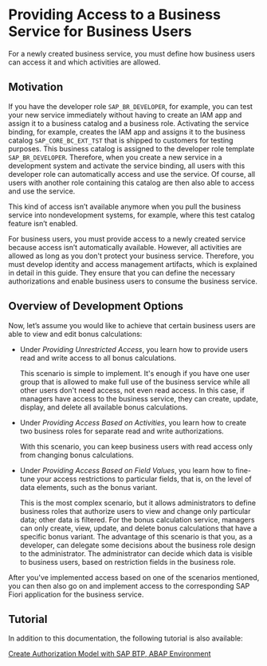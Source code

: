 <!-- loio8b23d425aa424c92a12dbd45311d0560 -->

# Providing Access to a Business Service for Business Users

For a newly created business service, you must define how business users can access it and which activities are allowed.



<a name="loio8b23d425aa424c92a12dbd45311d0560__section_s2r_k45_mpb"/>

## Motivation

If you have the developer role `SAP_BR_DEVELOPER`, for example, you can test your new service immediately without having to create an IAM app and assign it to a business catalog and a business role. Activating the service binding, for example, creates the IAM app and assigns it to the business catalog `SAP_CORE_BC_EXT_TST` that is shipped to customers for testing purposes. This business catalog is assigned to the developer role template `SAP_BR_DEVELOPER`. Therefore, when you create a new service in a development system and activate the service binding, all users with this developer role can automatically access and use the service. Of course, all users with another role containing this catalog are then also able to access and use the service.

This kind of access isn’t available anymore when you pull the business service into nondevelopment systems, for example, where this test catalog feature isn’t enabled.

For business users, you must provide access to a newly created service because access isn’t automatically available. However, all activities are allowed as long as you don't protect your business service. Therefore, you must develop identity and access management artifacts, which is explained in detail in this guide. They ensure that you can define the necessary authorizations and enable business users to consume the business service.



<a name="loio8b23d425aa424c92a12dbd45311d0560__section_fbd_1m4_nlb"/>

## Overview of Development Options

Now, let’s assume you would like to achieve that certain business users are able to view and edit bonus calculations:

-   Under *Providing Unrestricted Access*, you learn how to provide users read and write access to all bonus calculations.

    This scenario is simple to implement. It's enough if you have one user group that is allowed to make full use of the business service while all other users don't need access, not even read access. In this case, if managers have access to the business service, they can create, update, display, and delete all available bonus calculations.

-   Under *Providing Access Based on Activities*, you learn how to create two business roles for separate read and write authorizations.

    With this scenario, you can keep business users with read access only from changing bonus calculations.

-   Under *Providing Access Based on Field Values*, you learn how to fine-tune your access restrictions to particular fields, that is, on the level of data elements, such as the bonus variant.

    This is the most complex scenario, but it allows administrators to define business roles that authorize users to view and change only particular data; other data is filtered. For the bonus calculation service, managers can only create, view, update, and delete bonus calculations that have a specific bonus variant. The advantage of this scenario is that you, as a developer, can delegate some decisions about the business role design to the administrator. The administrator can decide which data is visible to business users, based on restriction fields in the business role.


After you've implemented access based on one of the scenarios mentioned, you can then also go on and implement access to the corresponding SAP Fiori application for the business service.



<a name="loio8b23d425aa424c92a12dbd45311d0560__section_qq3_djz_cqb"/>

## Tutorial

In addition to this documentation, the following tutorial is also available:

[Create Authorization Model with SAP BTP, ABAP Environment](https://developers.sap.com/group.abap-env-authorizations.html)

